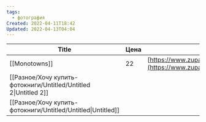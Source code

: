 ```yaml
---
tags:
  - фотография
Created: 2022-04-11T18:42
Updated: 2022-04-13T04:04
---
```

|Title|Цена|Ссылка|
|---|---|---|
|[[Monotowns]]|22|[https://www.zupagrafika.com/shop/monotowns](https://www.zupagrafika.com/shop/monotowns)|
|[[Разное/Хочу купить- фотокниги/Untitled/Untitled 2\|Untitled 2]]|||
|[[Разное/Хочу купить- фотокниги/Untitled/Untitled\|Untitled]]|||